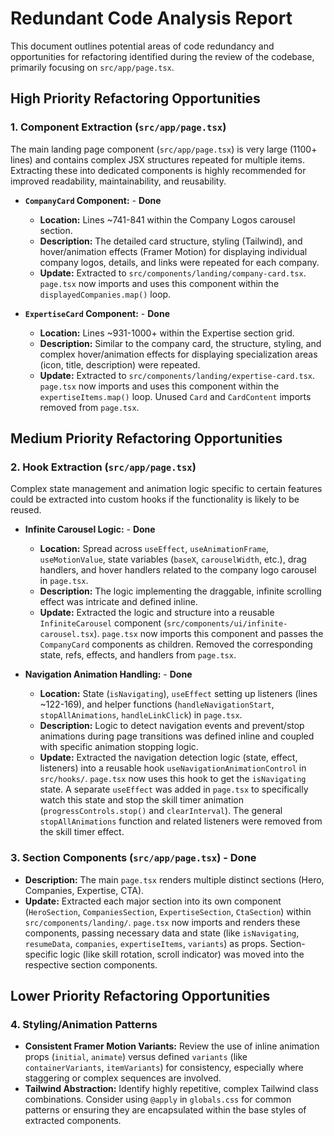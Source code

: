# Redundant Code Analysis Report

This document outlines potential areas of code redundancy and opportunities for refactoring identified during the review of the codebase, primarily focusing on `src/app/page.tsx`.

## High Priority Refactoring Opportunities

### 1. Component Extraction (`src/app/page.tsx`)

The main landing page component (`src/app/page.tsx`) is very large (1100+ lines) and contains complex JSX structures repeated for multiple items. Extracting these into dedicated components is highly recommended for improved readability, maintainability, and reusability.

*   **`CompanyCard` Component:** - **Done**
    *   **Location:** Lines ~741-841 within the Company Logos carousel section.
    *   **Description:** The detailed card structure, styling (Tailwind), and hover/animation effects (Framer Motion) for displaying individual company logos, details, and links were repeated for each company.
    *   **Update:** Extracted to `src/components/landing/company-card.tsx`. `page.tsx` now imports and uses this component within the `displayedCompanies.map()` loop.

*   **`ExpertiseCard` Component:** - **Done**
    *   **Location:** Lines ~931-1000+ within the Expertise section grid.
    *   **Description:** Similar to the company card, the structure, styling, and complex hover/animation effects for displaying specialization areas (icon, title, description) were repeated.
    *   **Update:** Extracted to `src/components/landing/expertise-card.tsx`. `page.tsx` now imports and uses this component within the `expertiseItems.map()` loop. Unused `Card` and `CardContent` imports removed from `page.tsx`.

## Medium Priority Refactoring Opportunities

### 2. Hook Extraction (`src/app/page.tsx`)

Complex state management and animation logic specific to certain features could be extracted into custom hooks if the functionality is likely to be reused.

*   **Infinite Carousel Logic:** - **Done**
    *   **Location:** Spread across `useEffect`, `useAnimationFrame`, `useMotionValue`, state variables (`baseX`, `carouselWidth`, etc.), drag handlers, and hover handlers related to the company logo carousel in `page.tsx`.
    *   **Description:** The logic implementing the draggable, infinite scrolling effect was intricate and defined inline.
    *   **Update:** Extracted the logic and structure into a reusable `InfiniteCarousel` component (`src/components/ui/infinite-carousel.tsx`). `page.tsx` now imports this component and passes the `CompanyCard` components as children. Removed the corresponding state, refs, effects, and handlers from `page.tsx`.

*   **Navigation Animation Handling:** - **Done**
    *   **Location:** State (`isNavigating`), `useEffect` setting up listeners (lines ~122-169), and helper functions (`handleNavigationStart`, `stopAllAnimations`, `handleLinkClick`) in `page.tsx`.
    *   **Description:** Logic to detect navigation events and prevent/stop animations during page transitions was defined inline and coupled with specific animation stopping logic.
    *   **Update:** Extracted the navigation detection logic (state, effect, listeners) into a reusable hook `useNavigationAnimationControl` in `src/hooks/`. `page.tsx` now uses this hook to get the `isNavigating` state. A separate `useEffect` was added in `page.tsx` to specifically watch this state and stop the skill timer animation (`progressControls.stop()` and `clearInterval`). The general `stopAllAnimations` function and related listeners were removed from the skill timer effect.

### 3. Section Components (`src/app/page.tsx`) - Done

*   **Description:** The main `page.tsx` renders multiple distinct sections (Hero, Companies, Expertise, CTA).
*   **Update:** Extracted each major section into its own component (`HeroSection`, `CompaniesSection`, `ExpertiseSection`, `CtaSection`) within `src/components/landing/`. `page.tsx` now imports and renders these components, passing necessary data and state (like `isNavigating`, `resumeData`, `companies`, `expertiseItems`, `variants`) as props. Section-specific logic (like skill rotation, scroll indicator) was moved into the respective section components.

## Lower Priority Refactoring Opportunities


### 4. Styling/Animation Patterns

*   **Consistent Framer Motion Variants:** Review the use of inline animation props (`initial`, `animate`) versus defined `variants` (like `containerVariants`, `itemVariants`) for consistency, especially where staggering or complex sequences are involved.
*   **Tailwind Abstraction:** Identify highly repetitive, complex Tailwind class combinations. Consider using `@apply` in `globals.css` for common patterns or ensuring they are encapsulated within the base styles of extracted components. 